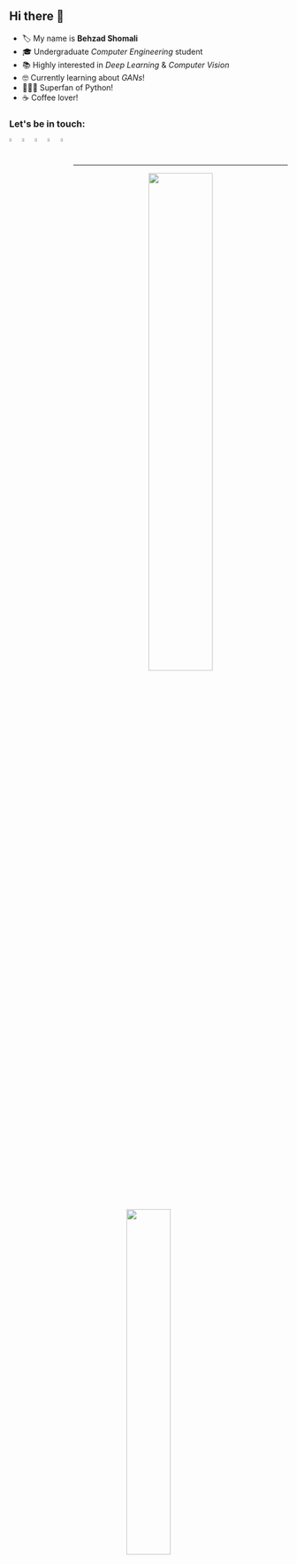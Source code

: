 ## Hi there 👋

- 🏷️  My name is <b>Behzad Shomali</b>
- 🎓  Undergraduate <i>Computer Engineering</i> student
- 📚  Highly interested in <i>Deep Learning</i> & <i>Computer Vision</i>
- 🤓  Currently learning about <i>GANs</i>!
- 👨🏻‍💻  Superfan of Python!
- ☕️  Coffee lover!

<h3 align="left">Let's be in touch:</h3>
<p align="left">
    
  <a href="mailto: behzad.shomali@gmail.com">
        <img align="left" 
             alt="email"
             title="Email"
             width="4%" 
             src="https://cdn4.iconfinder.com/data/icons/logos-brands-in-colors/48/google-gmail-512.png">
    </a>
    
   <a href="https://behzadshomali.wixsite.com/home">
        <img align="left" 
             alt="website" 
             title="Personal Website"
             width="4%" 
             src="https://cdn0.iconfinder.com/data/icons/simpline-mix/64/simpline_47-512.png">
    </a>
    
  <a href="https://www.linkedin.com/in/behzad-shomali-59679859/">
        <img align="left" 
             alt="linkedin" 
             title="LinkedIn"
             width="4%" 
             src="https://cdn2.iconfinder.com/data/icons/social-media-2285/512/1_Linkedin_unofficial_colored_svg-512.png">
    </a>
    
  <a href="https://scholar.google.com/citations?user=l-BkqQ8AAAAJ&hl=en&oi=ao">
        <img align="left" 
             alt="google scholar" 
             title="Google Scholar"
             width="4%" 
             src="https://cdn.icon-icons.com/icons2/2108/PNG/512/google_scholar_icon_130918.png">
    </a>
  
  <a href="https://www.researchgate.net/profile/Behzad_Shomali">
        <img align="left" 
             alt="researchgate"
             title="ResearchGate"
             width="4%" 
             src="https://cdn.icon-icons.com/icons2/2108/PNG/512/researchgate_icon_130843.png">
    </a>
</p>

</br>
</br>

---

<p align="center">
    <a href="#">
    <img
        width="48%"
        src="https://github-readme-stats.vercel.app/api?username=behzadshomali&theme=tokyonight&count_private=true&show_icons=true&disable_animations=true&include_all_commits=true"
    />
        </a>
    <a href="#">
    <img
        width="40%"
        src="https://github-readme-stats.vercel.app/api/top-langs/?username=behzadshomali&layout=compact&include_all_commits=true&show_icons=true&theme=tokyonight&custom_title=Most+Used+Languages&langs_count=10"
    />
        </a>
</p>


